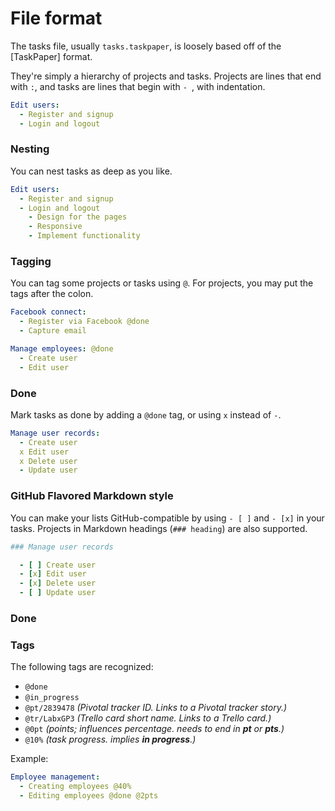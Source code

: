 File format
===========

The tasks file, usually `tasks.taskpaper`, is loosely based off of the [TaskPaper] format. 

They're simply a hierarchy of projects and tasks. Projects are lines that end with `:`, and tasks are lines that begin with `- `, with indentation.

``` yaml
Edit users:
  - Register and signup
  - Login and logout
```

### Nesting

You can nest tasks as deep as you like.

``` yaml
Edit users:
  - Register and signup
  - Login and logout
    - Design for the pages
    - Responsive
    - Implement functionality
```

### Tagging

You can tag some projects or tasks using `@`. For projects, you may put the tags after the colon.

``` yaml
Facebook connect:
  - Register via Facebook @done
  - Capture email

Manage employees: @done
  - Create user
  - Edit user
```

### Done

Mark tasks as done by adding a `@done` tag, or using `x` instead of `-`.

``` yaml
Manage user records:
  - Create user
  x Edit user
  x Delete user
  - Update user
```

### GitHub Flavored Markdown style

You can make your lists GitHub-compatible by using `- [ ]` and `- [x]` in your tasks. Projects in Markdown headings (`### heading`) are also supported.

``` yaml
### Manage user records

  - [ ] Create user
  - [x] Edit user
  - [x] Delete user
  - [ ] Update user
```

### Done

### Tags

The following tags are recognized:

 - `@done`
 - `@in_progress`
 - `@pt/2839478` *(Pivotal tracker ID. Links to a Pivotal tracker story.)*
 - `@tr/LabxGP3` *(Trello card short name. Links to a Trello card.)*
 - `@0pt` *(points; influences percentage. needs to end in __pt__ or __pts__.)*
 - `@10%` *(task progress. implies __in progress__.)*

Example:

``` yaml
Employee management:
  - Creating employees @40%
  - Editing employees @done @2pts
```

